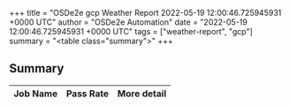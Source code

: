 +++
title = "OSDe2e gcp Weather Report 2022-05-19 12:00:46.725945931 +0000 UTC"
author = "OSDe2e Automation"
date = "2022-05-19 12:00:46.725945931 +0000 UTC"
tags = ["weather-report", "gcp"]
summary = "<table class=\"summary\"></table>"
+++
## Summary

| Job Name | Pass Rate | More detail |
|----------|-----------|-------------|




